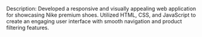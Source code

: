 Description: Developed a responsive and visually appealing web application for showcasing Nike premium shoes. Utilized HTML, CSS, and JavaScript to create an engaging user interface with smooth navigation and product filtering features.
